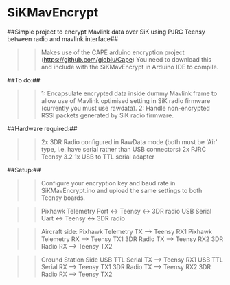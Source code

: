 # SiKMavEncrypt
##Simple project to encrypt Mavlink data over SiK using PJRC Teensy between radio and mavlink interface##
>>Makes use of the CAPE arduino encryption project (https://github.com/gioblu/Cape)
>>You need to download this and include with the SiKMavEncrypt in Arduino IDE to compile.


##To do:## 

>>1: Encapsulate encrypted data inside dummy Mavlink frame to allow use of Mavlink optimised setting in SiK radio firmware (currently you must use rawdata).
>>2: Handle non-encrypted RSSI packets generated by SiK radio firmware.

##Hardware required:##

>>2x 3DR Radio configured in RawData mode (both must be 'Air' type, i.e. have serial rather than USB connectors)
>>2x PJRC Teensy 3.2
>>1x USB to TTL serial adapter


##Setup:##

>>Configure your encryption key and baud rate in SiKMavEncrypt.ino and upload the same settings to both Teensy boards.

>>Pixhawk Telemetry Port <-> Teensy <-> 3DR radio
>>USB Serial Uart <-> Teensy <-> 3DR radio

>>Aircraft side:
>>Pixhawk Telemetry TX  --> Teensy RX1
>>Pixhawk Telemetry RX  --> Teensy TX1
>>3DR Radio TX --> Teensy RX2
>>3DR Radio RX --> Teensy TX2

>>Ground Station Side
>>USB TTL Serial TX  --> Teensy RX1
>>USB TTL Serial RX  --> Teensy TX1
>>3DR Radio TX --> Teensy RX2
>>3DR Radio RX --> Teensy TX2


